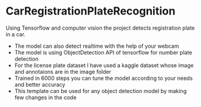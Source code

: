 # CarRegistrationPlateRecognition
Using Tensorflow and computer vision the project detects registration plate in a car.<br>
* The model can also detect realtime with the help of your webcam<br>
* The model is using ObjectDetection API of tensorflow for number plate detection<br>
* For the license plate dataset I have used a kaggle dataset whose image and annotaions are in the image folder<br>
* Trained in 6000 steps you can tune the model according to your needs and better accuracy
* This template can be used for any object detection model by making few changes in the code 


